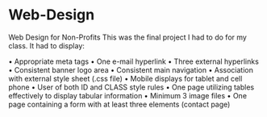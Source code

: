 # Web-Design
Web Design for Non-Profits
This was the final project I had to do for my class. It had to display: 

•	Appropriate meta tags 
•	One e-mail hyperlink
•	Three external hyperlinks
•	Consistent banner logo area
•	Consistent main navigation
•	Association with external style sheet (.css file)
•	Mobile displays for tablet and cell phone
•	User of both ID and CLASS style rules
•	One page utilizing tables effectively to display tabular information
•	Minimum 3 image files
•	One page containing a form with at least three elements (contact page)
